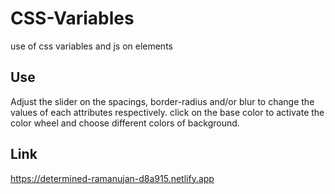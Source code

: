 # CSS-Variables

use of css variables and js on elements

## Use
Adjust the slider on the spacings, border-radius and/or blur to change the values of each attributes respectively. click on the base color to activate the color wheel and choose different colors of background.

## Link
https://determined-ramanujan-d8a915.netlify.app